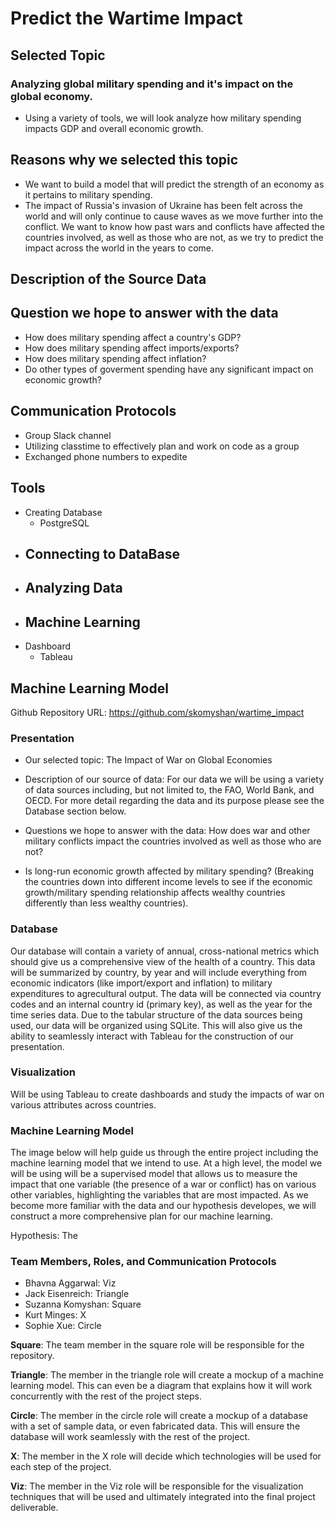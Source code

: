 # Predict the Wartime Impact 

## Selected Topic
### Analyzing global military spending and it's impact on the global economy.
- Using a variety of tools, we will look analyze how military spending impacts GDP and overall economic growth.

## Reasons why we selected this topic
- We want to build a model that will predict the strength of an economy as it pertains to military spending.
- The impact of Russia's invasion of Ukraine has been felt across the world and will only continue to cause waves as we move further into the conflict. We want to know how past wars and conflicts have affected the countries involved, as well as those who are not, as we try to predict the impact across the world in the years to come. 

## Description of the Source Data

## Question we hope to answer with the data
- How does military spending affect a country's GDP?
- How does military spending affect imports/exports?
- How does military spending affect inflation?
- Do other types of goverment spending have any significant impact on economic growth?

## Communication Protocols
- Group Slack channel
- Utilizing classtime to effectively plan and work on code as a group
- Exchanged phone numbers to expedite

## Tools
- Creating Database
  - PostgreSQL
- Connecting to DataBase
  -
- Analyzing Data
  -
- Machine Learning
  -
- Dashboard
  - Tableau

## Machine Learning Model


Github Repository URL: https://github.com/skomyshan/wartime_impact

### Presentation
- Our selected topic: The Impact of War on Global Economies



- Description of our source of data: For our data we will be using a variety of data sources including, but not limited to, the FAO, World Bank, and OECD. For more detail regarding the data and its purpose please see the Database section below.

- Questions we hope to answer with the data: How does war and other military conflicts impact the countries involved as well as those who are not?
- Is long-run economic growth affected by military spending? (Breaking the countries down into different income levels to see if the economic growth/military spending relationship affects wealthy countries differently than less wealthy countries).


### Database

Our database will contain a variety of annual, cross-national metrics which should give us a comprehensive view of the health of a country. This data will be summarized by country, by year and will include everything from economic indicators (like import/export and inflation) to military expenditures to agrecultural output. The data will be connected via country codes and an internal country id (primary key), as well as the year for the time series data. Due to the tabular structure of the data sources being used, our data will be organized using SQLite. This will also give us the ability to seamlessly interact with Tableau for the construction of our presentation.

### Visualization
Will be using Tableau to create dashboards and study the impacts of war on various attributes across countries.

### Machine Learning Model

The image below will help guide us through the entire project including the machine learning model that we intend to use. At a high level, the model we will be using will be a supervised model that allows us to measure the impact that one variable (the presence of a war or conflict) has on various other variables, highlighting the variables that are most impacted. As we become more familiar with the data and our hypothesis developes, we will construct a more comprehensive plan for our machine learning. 

Hypothesis: The 


### Team Members, Roles, and Communication Protocols

- Bhavna Aggarwal: Viz
- Jack Eisenreich: Triangle
- Suzanna Komyshan: Square
- Kurt Minges: X
- Sophie Xue: Circle

**Square**: The team member in the square role will be responsible for the repository.

**Triangle**: The member in the triangle role will create a mockup of a machine learning model. This can even be a diagram that explains how it will work concurrently with the rest of the project steps.

**Circle**: The member in the circle role will create a mockup of a database with a set of sample data, or even fabricated data. This will ensure the database will work seamlessly with the rest of the project.

**X**: The member in the X role will decide which technologies will be used for each step of the project.

**Viz**: The member in the Viz role will be responsible for the visualization techniques that will be used and ultimately integrated into the final project deliverable.






